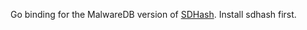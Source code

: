 Go binding for the MalwareDB version of [SDHash](https://github.com/malwaredb/sdhash). Install sdhash first.
